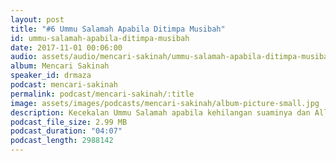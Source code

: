 ```yaml
---
layout: post
title: "#6 Ummu Salamah Apabila Ditimpa Musibah"
id: ummu-salamah-apabila-ditimpa-musibah
date: 2017-11-01 00:06:00
audio: assets/audio/mencari-sakinah/ummu-salamah-apabila-ditimpa-musibah.mp3
album: Mencari Sakinah
speaker_id: drmaza
podcast: mencari-sakinah
permalink: podcast/mencari-sakinah/:title
image: assets/images/podcasts/mencari-sakinah/album-picture-small.jpg
description: Kecekalan Ummu Salamah apabila kehilangan suaminya dan Allah gantikan dengan yang lebih baik darinya. 
podcast_file_size: 2.99 MB
podcast_duration: "04:07"
podcast_length: 2988142
--- 
```


